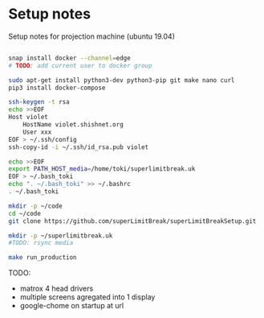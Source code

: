 Setup notes
===========

Setup notes for projection machine (ubuntu 19.04)



```bash

snap install docker --channel=edge
# TODO: add current user to docker group

sudo apt-get install python3-dev python3-pip git make nano curl
pip3 install docker-compose

ssh-keygen -t rsa
echo >>EOF
Host violet
	HostName violet.shishnet.org
	User xxx
EOF > ~/.ssh/config
ssh-copy-id -i ~/.ssh/id_rsa.pub violet

echo >>EOF
export PATH_HOST_media=/home/toki/superlimitbreak.uk
EOF > ~/.bash_toki
echo ". ~/.bash_toki" >> ~/.bashrc
. ~/.bash_toki

mkdir -p ~/code
cd ~/code
git clone https://github.com/superLimitBreak/superLimitBreakSetup.git

mkdir -p ~/superlimitbreak.uk
#TODO: rsync media

make run_production

```

TODO:
* matrox 4 head drivers
* multiple screens agregated into 1 display
* google-chome on startup at url
